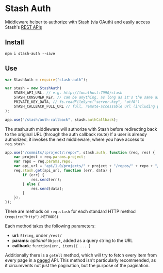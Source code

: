 
# Stash Auth

Middleware helper
to authorize with [Stash](https://www.atlassian.com/software/stash) (via OAuth)
and easily access Stash's [REST APIs](https://developer.atlassian.com/stash/docs/latest/reference/rest-api.html)


## Install

`npm i stash-auth --save`


## Use

```js
var StashAuth = require("stash-auth");

var stash = new StashAuth(
	STASH_API_URL, // e.g. http://localhost:7990/stash
	STASH_CONSUMER_KEY, // can be anything, as long as it's the same as in Stash
	PRIVATE_KEY_DATA, // fs.readFileSync("server.key", "utf8")
	STASH_CALLBACK_FULL_URL // full, remote-accessable url (including protocol, host and path) to the auth callback route on this server
);

app.use("/stash/auth-callback", stash.authCallback);
```

The stash.auth middleware will authorize with Stash before
redirecting back to the original URL (through the auth callback route)
If a user is already authorized, it invokes the next middleware,
where you have access to `req.stash`

```js
app.use("/commits/:project/:repo/", stash.auth, function (req, res) {
	var project = req.params.project;
	var repo = req.params.repo;
	var api_url = "api/1.0/projects/" + project + "/repos/" + repo + "/commits";
	req.stash.get(api_url, function (err, data) {
		if (err) {
			res.send(err);
		} else {
			res.send(data);
		}
	});
});
```

There are methods on `req.stash`
for each standard HTTP method
(`require("http").METHODS`)

Each method takes the following parameters:

- **url**: `String`, under `/rest/`
- **params**: _optional_ `Object`, added as a query string to the URL
- **callback**: `function(err, items){ ... }`

Additionally there is a `getAll` method,
which will try to fetch every item from every page
in a [paged](https://developer.atlassian.com/static/rest/stash/3.8.0/stash-rest.html#paging-params) API.
This method isn't particularly recommended,
as it circumvents not just the pagination,
but the purpose of the pagination.

